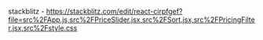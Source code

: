 stackblitz - https://stackblitz.com/edit/react-cirpfgef?file=src%2FApp.js,src%2FPriceSlider.jsx,src%2FSort.jsx,src%2FPricingFilter.jsx,src%2Fstyle.css
